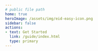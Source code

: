 ```yaml
---
# public file path
home: true
heroImage: /assets/img/eid-easy-icon.png
sidebar: false
actions:
- text: Get Started
  link: /guide/index.html
  type: primary
---
```





